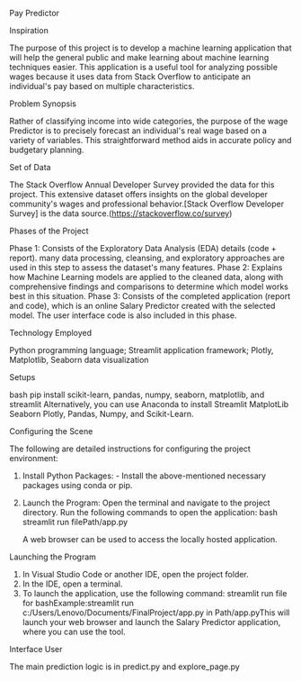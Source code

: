 Pay Predictor

Inspiration

The purpose of this project is to develop a machine learning application that will help the general public and make learning about machine learning techniques easier. This application is a useful tool for analyzing possible wages because it uses data from Stack Overflow to anticipate an individual's pay based on multiple characteristics.

Problem Synopsis

Rather of classifying income into wide categories, the purpose of the wage Predictor is to precisely forecast an individual's real wage based on a variety of variables. This straightforward method aids in accurate policy and budgetary planning.

Set of Data

The Stack Overflow Annual Developer Survey provided the data for this project. This extensive dataset offers insights on the global developer community's wages and professional behavior.[Stack Overflow Developer Survey] is the data source.(https://stackoverflow.co/survey)

Phases of the Project

Phase 1: Consists of the Exploratory Data Analysis (EDA) details (code + report). many data processing, cleansing, and exploratory approaches are used in this step to assess the dataset's many features.
Phase 2: Explains how Machine Learning models are applied to the cleaned data, along with comprehensive findings and comparisons to determine which model works best in this situation.
Phase 3: Consists of the completed application (report and code), which is an online Salary Predictor created with the selected model. The user interface code is also included in this phase.

Technology Employed

Python programming language; Streamlit application framework; Plotly, Matplotlib, Seaborn data visualization

Setups

bash pip install scikit-learn, pandas, numpy, seaborn, matplotlib, and streamlit
Alternatively, you can use Anaconda to install Streamlit MatplotLib Seaborn Plotly, Pandas, Numpy, and Scikit-Learn.


Configuring the Scene

The following are detailed instructions for configuring the project environment:

1. Install Python Packages: - Install the above-mentioned necessary packages using conda or pip.

2. Launch the Program:
    Open the terminal and navigate to the project directory.
    Run the following commands to open the application: bash streamlit run filePath/app.py
      
    A web browser can be used to access the locally hosted application.

Launching the Program

1. In Visual Studio Code or another IDE, open the project folder.
2. In the IDE, open a terminal.
3. To launch the application, use the following command:
   streamlit run file for bashExample:streamlit run c:/Users/Lenovo/Documents/FinalProject/app.py in Path/app.pyThis will launch your web browser and launch the Salary Predictor application, where you can use the tool.

Interface User

The main prediction logic is in predict.py and explore_page.py
